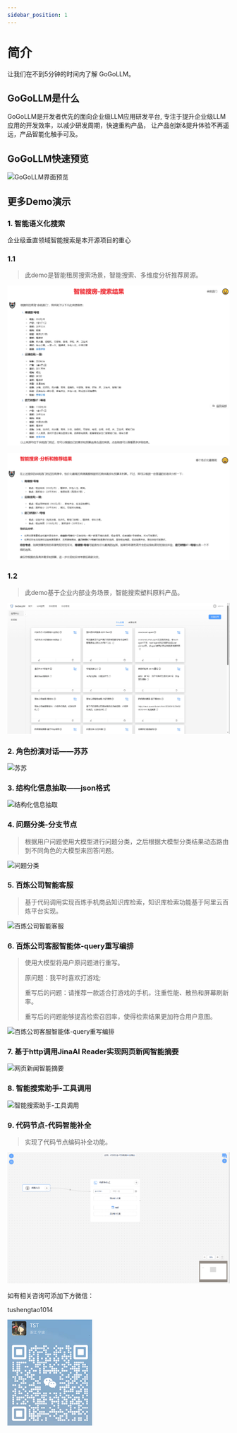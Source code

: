 ```yaml
---
sidebar_position: 1
---
```


# 简介

让我们在不到5分钟的时间内了解 GoGoLLM。

## GoGoLLM是什么
GoGoLLM是开发者优先的面向企业级LLM应用研发平台, 专注于提升企业级LLM应用的开发效率，以减少研发周期，快速重构产品，
让产品创新&提升体验不再遥远，产品智能化触手可及。   

## GoGoLLM快速预览

![GoGoLLM界面预览](./intro_imgs/quick_preview.gif)

## 更多Demo演示

### 1. 智能语义化搜索
企业级垂直领域智能搜索是本开源项目的重心

### 1.1 
> 此demo是智能租房搜索场景，智能搜索、多维度分析推荐房源。

![智能租房搜索](./intro_imgs/ai_search_house_demo_1.png)

![智能租房搜索](./intro_imgs/ai_search_house_demo_2.png)

### 1.2
> 此demo基于企业内部业务场景，智能搜索塑料原料产品。

![智能语义化搜索](./intro_imgs/ai_sousu.gif)

### 2. 角色扮演对话——苏苏

![苏苏](./intro_imgs/gogollm_demo_chat_with_susu.gif)

### 3. 结构化信息抽取——json格式

![结构化信息抽取](./intro_imgs/gogollm_demo_json_extraction.gif)

### 4. 问题分类-分支节点
> 根据用户问题使用大模型进行问题分类，之后根据大模型分类结果动态路由到不同角色的大模型来回答问题。

![问题分类](./intro_imgs/gogollm_demo_issue_classification.gif)


### 5. 百炼公司智能客服
> 基于代码调用实现百炼手机商品知识库检索，知识库检索功能基于阿里云百炼平台实现。

![百炼公司智能客服](./intro_imgs/bailian_knowledge_product.gif)


### 6. 百炼公司客服智能体-query重写编排
> 使用大模型将用户原问题进行重写。
> 
> 原问题：我平时喜欢打游戏; 
> 
> 重写后的问题：请推荐一款适合打游戏的手机，注重性能、散热和屏幕刷新率。
> 
> 重写后的问题能够提高检索召回率，使得检索结果更加符合用户意图。

![百炼公司客服智能体-query重写编排](./intro_imgs/bailian_query_rewrite.gif)


### 7. 基于http调用JinaAI Reader实现网页新闻智能摘要

![网页新闻智能摘要](./intro_imgs/news.gif)

### 8. 智能搜索助手-工具调用

![智能搜索助手-工具调用](./intro_imgs/gogollm_demo_ai_search.gif)


### 9. 代码节点-代码智能补全
> 实现了代码节点编码补全功能。

![代码智能补全](./intro_imgs/gogollm_demo_code_node_test.gif)


如有相关咨询可添加下方微信：

tushengtao1014

![微信](./intro_imgs/wechat.png)

